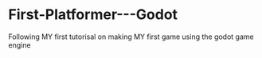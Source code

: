 # First-Platformer---Godot
Following MY first tutorisal on making MY first game using the godot game engine
